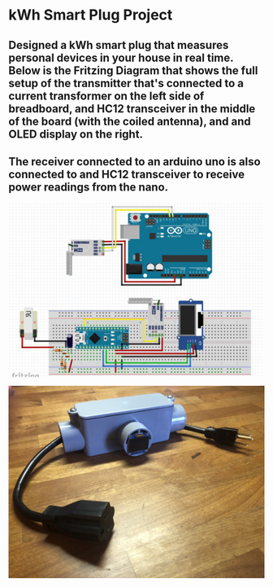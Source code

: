 # kWh Smart Plug Project

## Designed a kWh smart plug that measures personal devices in your house in real time. Below is the Fritzing Diagram that shows the full setup of the transmitter that's connected to a current transformer on the left side of breadboard, and HC12 transceiver in the middle of the board (with the coiled antenna), and and OLED display on the right. 

## The receiver connected to an arduino uno is also connected to and HC12 transceiver to receive power readings from the nano. 

![Fritzing Diagram](fritzing_trans_and_receiver.JPG)


![Final Prototype Design](Final_Design.jpg)
